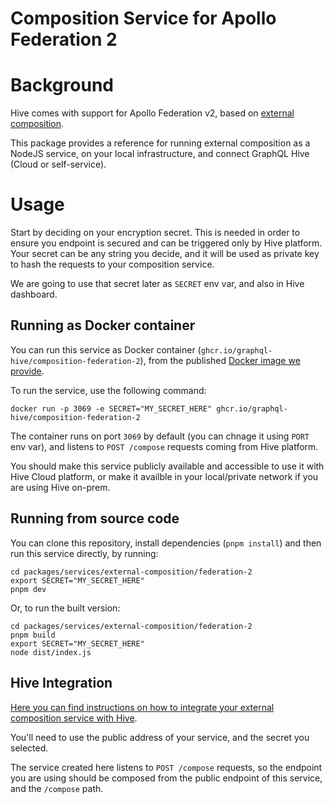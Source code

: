 # Composition Service for Apollo Federation 2

# Background

Hive comes with support for Apollo Federation v2, based on
[external composition](https://the-guild.dev/graphql/hive/docs/features/external-schema-composition).

This package provides a reference for running external composition as a NodeJS service, on your
local infrastructure, and connect GraphQL Hive (Cloud or self-service).

# Usage

Start by deciding on your encryption secret. This is needed in order to ensure you endpoint is
secured and can be triggered only by Hive platform. Your secret can be any string you decide, and it
will be used as private key to hash the requests to your composition service.

We are going to use that secret later as `SECRET` env var, and also in Hive dashboard.

## Running as Docker container

You can run this service as Docker container (`ghcr.io/graphql-hive/composition-federation-2`), from
the published
[Docker image we provide](https://github.com/orgs/graphql-hive/packages/container/package/graphql-hive%2Fcomposition-federation-2).

To run the service, use the following command:

```
docker run -p 3069 -e SECRET="MY_SECRET_HERE" ghcr.io/graphql-hive/composition-federation-2
```

The container runs on port `3069` by default (you can chnage it using `PORT` env var), and listens
to `POST /compose` requests coming from Hive platform.

You should make this service publicly available and accessible to use it with Hive Cloud platform,
or make it availble in your local/private network if you are using Hive on-prem.

## Running from source code

You can clone this repository, install dependencies (`pnpm install`) and then run this service
directly, by running:

```
cd packages/services/external-composition/federation-2
export SECRET="MY_SECRET_HERE"
pnpm dev
```

Or, to run the built version:

```
cd packages/services/external-composition/federation-2
pnpm build
export SECRET="MY_SECRET_HERE"
node dist/index.js
```

## Hive Integration

[Here you can find instructions on how to integrate your external composition service with Hive](https://the-guild.dev/graphql/hive/docs/features/external-schema-composition#configuration).

You'll need to use the public address of your service, and the secret you selected.

The service created here listens to `POST /compose` requests, so the endpoint you are using should
be composed from the public endpoint of this service, and the `/compose` path.
